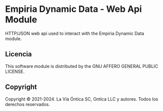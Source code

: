 ﻿# Empiria Dynamic Data - Web Api Module

HTTP/JSON web api used to interact with the Empiria Dynamic Data module.

## Licencia

This software module is distributed by the GNU AFFERO GENERAL PUBLIC LICENSE.

## Copyright

Copyright © 2021-2024. La Vía Óntica SC, Ontica LLC y autores.
Todos los derechos reservados.
